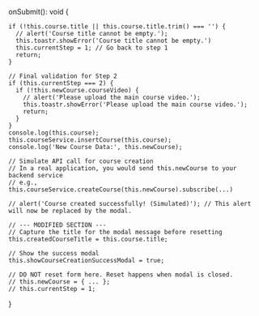  onSubmit(): void {

    if (!this.course.title || this.course.title.trim() === '') {
      // alert('Course title cannot be empty.');
      this.toastr.showError('Course title cannot be empty.')
      this.currentStep = 1; // Go back to step 1
      return;
    }

    // Final validation for Step 2
    if (this.currentStep === 2) {
      if (!this.newCourse.courseVideo) {
        // alert('Please upload the main course video.');
        this.toastr.showError('Please upload the main course video.');
        return;
      }
    }
    console.log(this.course);
    this.courseService.insertCourse(this.course);
    console.log('New Course Data:', this.newCourse);

    // Simulate API call for course creation
    // In a real application, you would send this.newCourse to your backend service
    // e.g., this.courseService.createCourse(this.newCourse).subscribe(...)

    // alert('Course created successfully! (Simulated)'); // This alert will now be replaced by the modal.

    // --- MODIFIED SECTION ---
    // Capture the title for the modal message before resetting
    this.createdCourseTitle = this.course.title;

    // Show the success modal
    this.showCourseCreationSuccessModal = true;

    // DO NOT reset form here. Reset happens when modal is closed.
    // this.newCourse = { ... };
    // this.currentStep = 1;
  }
